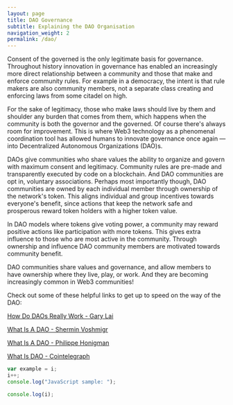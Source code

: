 ```yaml
---
layout: page
title: DAO Governance
subtitle: Explaining the DAO Organisation
navigation_weight: 2
permalink: /dao/
---
```


Consent of the governed is the only legitimate basis for governance. Throughout history innovation in governance has enabled an increasingly more direct relationship between a community and those that make and enforce community rules. For example in a democracy, the intent is that rule makers are also community members, not a separate class creating and enforcing laws from some citadel on high.

For the sake of legitimacy, those who make laws should live by them and shoulder any burden that comes from them, which happens when the community is both the governor and the governed. Of course there's always room for improvement. This is where Web3 technology as a phenomenal coordination tool has allowed humans to innovate governance once again — into Decentralized Autonomous Organizations (DAO)s.

DAOs give communities who share values the ability to organize and govern with maximum consent and legitimacy. Community rules are pre-made and transparently executed by code on a blockchain. And DAO communities are opt in, voluntary associations. Perhaps most importantly though, DAO communities are owned by each individual member through ownership of the network's token. This aligns individual and group incentives towards everyone's benefit, since actions that keep the network safe and prosperous reward token holders with a higher token value.

In DAO models where tokens give voting power, a community may reward positive actions like participation with more tokens. This gives extra influence to those who are most active in the community. Through ownership and influence DAO community members are motivated towards community benefit.

DAO communities share values and governance, and allow members to have ownership where they live, play, or work. And they are becoming increasingly common in Web3 communities!

Check out some of these helpful links to get up to speed on the way of the DAO:

[How Do DAOs Really Work - Gary Lai](https://medium.com/cortexlabs/how-do-daos-really-work-425e7b41d9d)

[What Is A DAO - Shermin Voshmigr](https://blockchainhub.net/dao-decentralized-autonomous-organization/)

[What Is A DAO - Philippe Honigman](https://hackernoon.com/what-is-a-dao-c7e84aa1bd69)

[What Is DAO - Cointelegraph](https://cointelegraph.com/ethereum-for-beginners/what-is-dao)

~~~~~~ javascript
var example = i;
i++;
console.log("JavaScript sample: ");

console.log(i);
~~~~~~~
